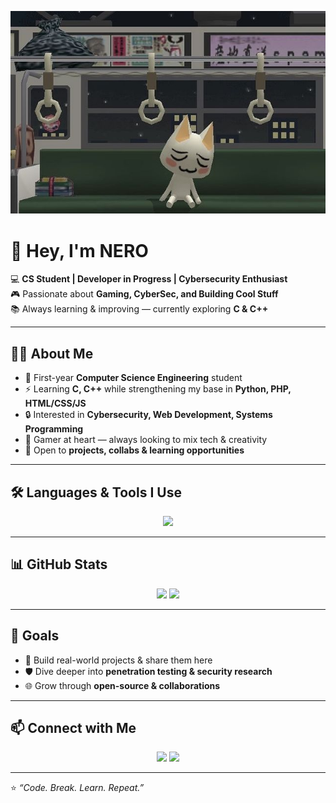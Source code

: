 <!-- Banner -->
![banner](https://raw.githubusercontent.com/imNero1/imNero1/main/ass.jpg) <!-- Replace with your own banner -->

# 👋 Hey, I'm NERO  

💻 **CS Student | Developer in Progress | Cybersecurity Enthusiast**  
🎮 Passionate about **Gaming, CyberSec, and Building Cool Stuff**  
📚 Always learning & improving — currently exploring **C & C++**  

---

## 🧑‍💻 About Me  
- 🌱 First-year **Computer Science Engineering** student  
- ⚡ Learning **C, C++** while strengthening my base in **Python, PHP, HTML/CSS/JS**  
- 🔒 Interested in **Cybersecurity, Web Development, Systems Programming**  
- 🎯 Gamer at heart — always looking to mix tech & creativity  
- 🤝 Open to **projects, collabs & learning opportunities**  

---

## 🛠️ Languages & Tools I Use  
<p align="center">
<img src="https://skillicons.dev/icons?i=python,php,js,html,css,c,cpp,linux,git,github,vscode&theme=dark" />
</p>

---

## 📊 GitHub Stats  

<p align="center">
  <img height="180em" src="https://github-readme-stats.vercel.app/api?username=imNero1&show_icons=true&theme=radical&hide_border=true&count_private=true" />
  <img height="180em" src="https://github-readme-stats.vercel.app/api/top-langs/?username=imNero1&layout=compact&langs_count=8&theme=radical&hide_border=true" />
</p>


---

## 🎯 Goals  
- 🚀 Build real-world projects & share them here  
- 🛡️ Dive deeper into **penetration testing & security research**  
- 🌐 Grow through **open-source & collaborations**  

---

## 📫 Connect with Me  
<p align="center">
<a href="https://github.com/YourUsername"><img src="https://img.shields.io/badge/GitHub-%2312100E.svg?&style=for-the-badge&logo=github&logoColor=white" /></a>
<a href="mailto:yourmail@example.com"><img src="https://img.shields.io/badge/Email-D14836?style=for-the-badge&logo=gmail&logoColor=white" /></a>
<!-- Add LinkedIn / Website if you want -->
</p>

---

⭐ *“Code. Break. Learn. Repeat.”*
